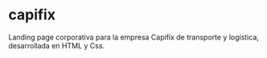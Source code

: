 # capifix
Landing page corporativa para la empresa Capifix de transporte  y logística, desarrollada en HTML y Css.
